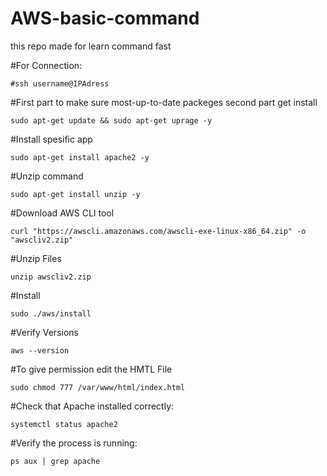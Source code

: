 # AWS-basic-command
this repo made for learn command fast

#For Connection:
```linux
#ssh username@IPAdress
```
#First part to make sure most-up-to-date packeges second part get install
```linux
sudo apt-get update && sudo apt-get uprage -y
```
#Install spesific app
```linux
sudo apt-get install apache2 -y
```
#Unzip command
```linux
sudo apt-get install unzip -y
```
#Download AWS CLI tool
```linux
curl "https://awscli.amazonaws.com/awscli-exe-linux-x86_64.zip" -o "awscliv2.zip"
```
#Unzip Files
```linux
unzip awscliv2.zip
```
#Install 
```linux
sudo ./aws/install
```
#Verify Versions
```linux
aws --version
```
#To give permission edit the HMTL File
```linux
sudo chmod 777 /var/www/html/index.html
```
#Check that Apache installed correctly:
```linux
systemctl status apache2
```

#Verify the process is running:
```linux
ps aux | grep apache
```


